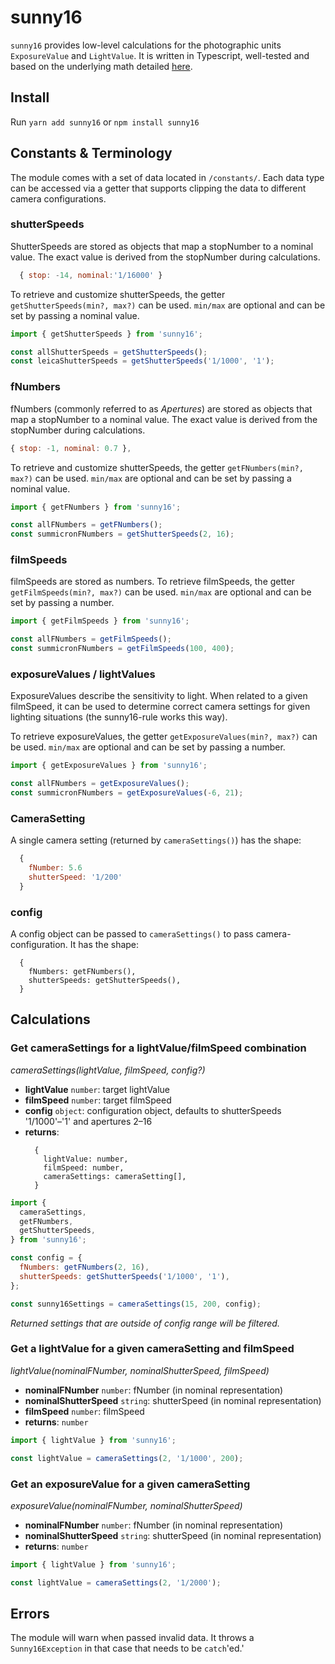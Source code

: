 # sunny16

`sunny16` provides low-level calculations for the photographic units `ExposureValue` and `LightValue`. It is written in Typescript, well-tested and based on the underlying math detailed [here](#).

## Install

Run `yarn add sunny16` or `npm install sunny16`

## Constants & Terminology

The module comes with a set of data located in `/constants/`. Each data type can be accessed via a getter that supports clipping the data to different camera configurations.

### shutterSpeeds

ShutterSpeeds are stored as objects that map a stopNumber to a nominal value. The exact value is derived from the stopNumber during calculations.

``` js
  { stop: -14, nominal:'1/16000' }
```

To retrieve and customize shutterSpeeds, the getter `getShutterSpeeds(min?, max?)` can be used. `min/max` are optional and can be set by passing a nominal value.

``` js
import { getShutterSpeeds } from 'sunny16';

const allShutterSpeeds = getShutterSpeeds();
const leicaShutterSpeeds = getShutterSpeeds('1/1000', '1');
```

### fNumbers
fNumbers (commonly referred to as *Apertures*) are stored as objects that map a stopNumber to a nominal value. The exact value is derived from the stopNumber during calculations.

``` js
{ stop: -1, nominal: 0.7 },
```

To retrieve and customize shutterSpeeds, the getter `getFNumbers(min?, max?)` can be used. `min/max` are optional and can be set by passing a nominal value.

``` js
import { getFNumbers } from 'sunny16';

const allFNumbers = getFNumbers();
const summicronFNumbers = getShutterSpeeds(2, 16);
```

### filmSpeeds

filmSpeeds are stored as numbers. To retrieve filmSpeeds, the getter `getFilmSpeeds(min?, max?)` can be used. `min/max` are optional and can be set by passing a number.

``` js
import { getFilmSpeeds } from 'sunny16';

const allFNumbers = getFilmSpeeds();
const summicronFNumbers = getFilmSpeeds(100, 400);
```

### exposureValues / lightValues

ExposureValues describe the sensitivity to light. When related to a given filmSpeed, it can be used to determine correct camera settings for given lighting situations (the sunny16-rule works this way).

To retrieve exposureValues, the getter `getExposureValues(min?, max?)` can be used. `min/max` are optional and can be set by passing a number.

``` js
import { getExposureValues } from 'sunny16';

const allFNumbers = getExposureValues();
const summicronFNumbers = getExposureValues(-6, 21);
```

### CameraSetting

A single camera setting (returned by `cameraSettings()`) has the shape:

``` js
  {
    fNumber: 5.6
    shutterSpeed: '1/200'
  }
```

### config

A config object can be passed to `cameraSettings()` to pass camera-configuration. It has the shape:

```
  {
    fNumbers: getFNumbers(),
    shutterSpeeds: getShutterSpeeds(),
  }
```

## Calculations

### Get cameraSettings for a lightValue/filmSpeed combination

*cameraSettings(lightValue, filmSpeed, config?)*

* **lightValue** `number`: target lightValue
* **filmSpeed** `number`: target filmSpeed
* **config** `object`: configuration object, defaults to shutterSpeeds '1/1000'–'1' and apertures 2–16
* **returns**:
    ```
      {
        lightValue: number,
        filmSpeed: number,
        cameraSettings: cameraSetting[],
      }
    ```

``` js
import {
  cameraSettings,
  getFNumbers,
  getShutterSpeeds,
} from 'sunny16';

const config = {
  fNumbers: getFNumbers(2, 16),
  shutterSpeeds: getShutterSpeeds('1/1000', '1'),
};

const sunny16Settings = cameraSettings(15, 200, config);
```

*Returned settings that are outside of config range will be filtered.*

### Get a lightValue for a given cameraSetting and filmSpeed

*lightValue(nominalFNumber, nominalShutterSpeed, filmSpeed)*

* **nominalFNumber** `number`: fNumber (in nominal representation)
* **nominalShutterSpeed** `string`: shutterSpeed (in nominal representation)
* **filmSpeed** `number`: filmSpeed
* **returns**: `number`

``` js
import { lightValue } from 'sunny16';

const lightValue = cameraSettings(2, '1/1000', 200);
```

### Get an exposureValue for a given cameraSetting

*exposureValue(nominalFNumber, nominalShutterSpeed)*

* **nominalFNumber** `number`: fNumber (in nominal representation)
* **nominalShutterSpeed** `string`: shutterSpeed (in nominal representation)
* **returns**: `number`


``` js
import { lightValue } from 'sunny16';

const lightValue = cameraSettings(2, '1/2000');
```

## Errors

The module will warn when passed invalid data. It throws a `Sunny16Exception` in that case that needs to be `catch`'ed.'
